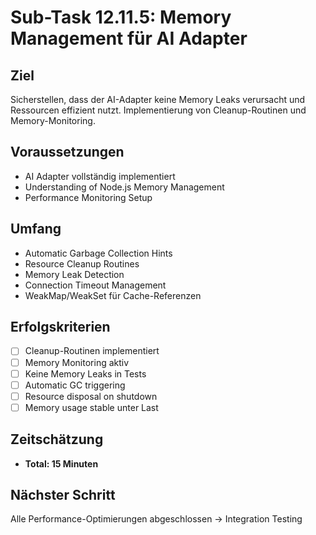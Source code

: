 # Sub-Task 12.11.5: Memory Management für AI Adapter

## Ziel
Sicherstellen, dass der AI-Adapter keine Memory Leaks verursacht und Ressourcen effizient nutzt. Implementierung von Cleanup-Routinen und Memory-Monitoring.

## Voraussetzungen
- AI Adapter vollständig implementiert
- Understanding of Node.js Memory Management
- Performance Monitoring Setup

## Umfang
- Automatic Garbage Collection Hints
- Resource Cleanup Routines
- Memory Leak Detection
- Connection Timeout Management
- WeakMap/WeakSet für Cache-Referenzen

## Erfolgskriterien
- [ ] Cleanup-Routinen implementiert
- [ ] Memory Monitoring aktiv
- [ ] Keine Memory Leaks in Tests
- [ ] Automatic GC triggering
- [ ] Resource disposal on shutdown
- [ ] Memory usage stable unter Last

## Zeitschätzung
- **Total: 15 Minuten**

## Nächster Schritt
Alle Performance-Optimierungen abgeschlossen → Integration Testing
